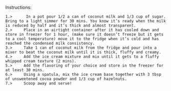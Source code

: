 Instructions:

    1.>      In a pot pour 1/2 a can of coconut milk and 1/3 cup of sugar. Bring to a light simmer for 30 mins. You know it’s ready when the milk is reduced by half and it’s thick and almost transparent.
    2.>     Place in an airtight container after it has cooled down and store in freezer for 1 hour, (make sure it doesn’t freeze but it gets to a cool temperature) move it to the fridge when it’s cold and has reached the condensed milk consistency.
    3.>     Take 1 can of coconut milk from the fridge and pour into a mixer to beat the coconut milk until it is thick, fluffy and creamy.
    4.>     Add the ice cream mixture and mix until it gets to a fluffy whipped cream texture (2 mins).
    5.>     Add the flavoring of your choice and store in the freezer for at least 30 mins.
    6.>     Using a spatula, mix the ice cream base together with 3 tbsp of unsweetened cocoa powder and 1/3 cup of hazelnuts.
    7.>     Scoop away and serve!
